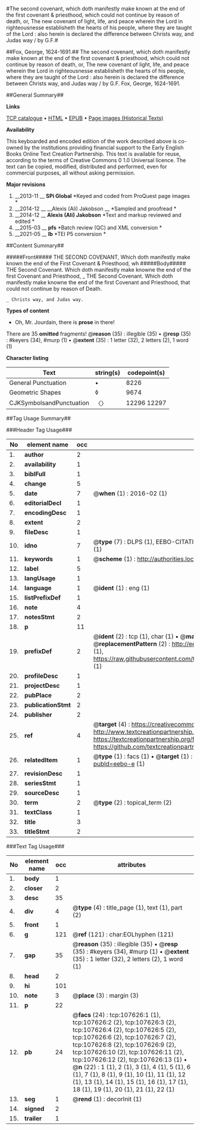 #The second covenant, which doth manifestly make known at the end of the first covenant & priesthood, which could not continue by reason of death, or, The new covenant of light, life, and peace wherein the Lord in righteousnesse establisheth the hearts of his people, where they are taught of the Lord : also herein is declared the difference between Christs way, and Judas way / by G.F.#

##Fox, George, 1624-1691.##
The second covenant, which doth manifestly make known at the end of the first covenant & priesthood, which could not continue by reason of death, or, The new covenant of light, life, and peace wherein the Lord in righteousnesse establisheth the hearts of his people, where they are taught of the Lord : also herein is declared the difference between Christs way, and Judas way / by G.F.
Fox, George, 1624-1691.

##General Summary##

**Links**

[TCP catalogue](http://www.ota.ox.ac.uk/tcp/)  • 
[HTML](http://tei.it.ox.ac.uk/tcp/Texts-HTML/free/A40/A40245.html)  • 
[EPUB](http://tei.it.ox.ac.uk/tcp/Texts-EPUB/free/A40/A40245.epub) • 
[Page images (Historical Texts)](https://historicaltexts.jisc.ac.uk/eebo-18427095e)

**Availability**

This keyboarded and encoded edition of the work described above is co-owned by the
    institutions providing financial support to the Early English Books Online Text Creation
    Partnership. This text is available for reuse, according to the terms of  Creative Commons 0 1.0 Universal
    licence. The text can be copied, modified, distributed and performed, even for commercial
    purposes, all without asking permission.

**Major revisions**

1. __2013-11 __ __SPi Global__ *Keyed and coded from ProQuest page images *
1. __2014-12 __ __Alexis (Ali) Jakobson __ *Sampled and proofread *
1. __2014-12 __ __Alexis (Ali) Jakobson__ *Text and markup reviewed and edited *
1. __2015-03 __ __pfs__ *Batch review (QC) and XML conversion *
1. __2021-05 __ __lb__ *TEI P5 conversion *

##Content Summary##

#####Front#####
THE SECOND COVENANT, Which doth manifestly make known the end of the First Covenant & Priesthood, wh
#####Body#####
THE Second Covenant. Which doth manifestly make knowne the end of the first Covenant and Priesthood,
    _ THE Second Covenant. Which doth manifestly make knowne the end of the first Covenant and Priesthood, that could not continue by reason of Death.

    _ Christs way, and Judas way.

**Types of content**

  * Oh, Mr. Jourdain, there is **prose** in there!

There are 35 **omitted** fragments! 
 @__reason__ (35) : illegible (35)  •  @__resp__ (35) : #keyers (34), #murp (1)  •  @__extent__ (35) : 1 letter (32), 2 letters (2), 1 word (1)

**Character listing**


|Text|string(s)|codepoint(s)|
|---|---|---|
|General Punctuation|•|8226|
|Geometric Shapes|◊|9674|
|CJKSymbolsandPunctuation|〈〉|12296 12297|

##Tag Usage Summary##

###Header Tag Usage###

|No|element name|occ|attributes|
|---|---|---|---|
|1.|__author__|2||
|2.|__availability__|1||
|3.|__biblFull__|1||
|4.|__change__|5||
|5.|__date__|7| @__when__ (1) : 2016-02 (1)|
|6.|__editorialDecl__|1||
|7.|__encodingDesc__|1||
|8.|__extent__|2||
|9.|__fileDesc__|1||
|10.|__idno__|7| @__type__ (7) : DLPS (1), EEBO-CITATION (1), VID (1), EEBO-PROQUEST (1), STC (2), OCLC (1)|
|11.|__keywords__|1| @__scheme__ (1) : http://authorities.loc.gov/ (1)|
|12.|__label__|5||
|13.|__langUsage__|1||
|14.|__language__|1| @__ident__ (1) : eng (1)|
|15.|__listPrefixDef__|1||
|16.|__note__|4||
|17.|__notesStmt__|2||
|18.|__p__|11||
|19.|__prefixDef__|2| @__ident__ (2) : tcp (1), char (1)  •  @__matchPattern__ (2) : ([0-9\-]+):([0-9IVX]+) (1), (.+) (1)  •  @__replacementPattern__ (2) : http://eebo.chadwyck.com/downloadtiff?vid=$1&page=$2 (1), https://raw.githubusercontent.com/textcreationpartnership/Texts/master/tcpchars.xml#$1 (1)|
|20.|__profileDesc__|1||
|21.|__projectDesc__|1||
|22.|__pubPlace__|2||
|23.|__publicationStmt__|2||
|24.|__publisher__|2||
|25.|__ref__|4| @__target__ (4) : https://creativecommons.org/publicdomain/zero/1.0/ (1), http://www.textcreationpartnership.org/docs/. (1), https://textcreationpartnership.org/faq/#faq05 (1), https://github.com/textcreationpartnership (1)|
|26.|__relatedItem__|1| @__type__ (1) : facs (1)  •  @__target__ (1) : https://data.historicaltexts.jisc.ac.uk/view?pubId=eebo-e (1)|
|27.|__revisionDesc__|1||
|28.|__seriesStmt__|1||
|29.|__sourceDesc__|1||
|30.|__term__|2| @__type__ (2) : topical_term (2)|
|31.|__textClass__|1||
|32.|__title__|3||
|33.|__titleStmt__|2||


###Text Tag Usage###

|No|element name|occ|attributes|
|---|---|---|---|
|1.|__body__|1||
|2.|__closer__|2||
|3.|__desc__|35||
|4.|__div__|4| @__type__ (4) : title_page (1), text (1), part (2)|
|5.|__front__|1||
|6.|__g__|121| @__ref__ (121) : char:EOLhyphen (121)|
|7.|__gap__|35| @__reason__ (35) : illegible (35)  •  @__resp__ (35) : #keyers (34), #murp (1)  •  @__extent__ (35) : 1 letter (32), 2 letters (2), 1 word (1)|
|8.|__head__|2||
|9.|__hi__|101||
|10.|__note__|3| @__place__ (3) : margin (3)|
|11.|__p__|22||
|12.|__pb__|24| @__facs__ (24) : tcp:107626:1 (1), tcp:107626:2 (2), tcp:107626:3 (2), tcp:107626:4 (2), tcp:107626:5 (2), tcp:107626:6 (2), tcp:107626:7 (2), tcp:107626:8 (2), tcp:107626:9 (2), tcp:107626:10 (2), tcp:107626:11 (2), tcp:107626:12 (2), tcp:107626:13 (1)  •  @__n__ (22) : 1 (1), 2 (1), 3 (1), 4 (1), 5 (1), 6 (1), 7 (1), 8 (1), 9 (1), 10 (1), 11 (1), 12 (1), 13 (1), 14 (1), 15 (1), 16 (1), 17 (1), 18 (1), 19 (1), 20 (1), 21 (1), 22 (1)|
|13.|__seg__|1| @__rend__ (1) : decorInit (1)|
|14.|__signed__|2||
|15.|__trailer__|1||
